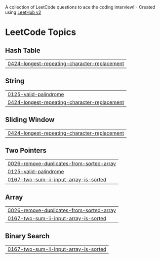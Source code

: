 A collection of LeetCode questions to ace the coding interview! - Created using [LeetHub v2](https://github.com/arunbhardwaj/LeetHub-2.0)
<!---LeetCode Topics Start-->
# LeetCode Topics
## Hash Table
|  |
| ------- |
| [0424-longest-repeating-character-replacement](https://github.com/Gopalam-Sudheer/DSA_Tracker/tree/master/0424-longest-repeating-character-replacement) |
## String
|  |
| ------- |
| [0125-valid-palindrome](https://github.com/Gopalam-Sudheer/DSA_Tracker/tree/master/0125-valid-palindrome) |
| [0424-longest-repeating-character-replacement](https://github.com/Gopalam-Sudheer/DSA_Tracker/tree/master/0424-longest-repeating-character-replacement) |
## Sliding Window
|  |
| ------- |
| [0424-longest-repeating-character-replacement](https://github.com/Gopalam-Sudheer/DSA_Tracker/tree/master/0424-longest-repeating-character-replacement) |
## Two Pointers
|  |
| ------- |
| [0026-remove-duplicates-from-sorted-array](https://github.com/Gopalam-Sudheer/DSA_Tracker/tree/master/0026-remove-duplicates-from-sorted-array) |
| [0125-valid-palindrome](https://github.com/Gopalam-Sudheer/DSA_Tracker/tree/master/0125-valid-palindrome) |
| [0167-two-sum-ii-input-array-is-sorted](https://github.com/Gopalam-Sudheer/DSA_Tracker/tree/master/0167-two-sum-ii-input-array-is-sorted) |
## Array
|  |
| ------- |
| [0026-remove-duplicates-from-sorted-array](https://github.com/Gopalam-Sudheer/DSA_Tracker/tree/master/0026-remove-duplicates-from-sorted-array) |
| [0167-two-sum-ii-input-array-is-sorted](https://github.com/Gopalam-Sudheer/DSA_Tracker/tree/master/0167-two-sum-ii-input-array-is-sorted) |
## Binary Search
|  |
| ------- |
| [0167-two-sum-ii-input-array-is-sorted](https://github.com/Gopalam-Sudheer/DSA_Tracker/tree/master/0167-two-sum-ii-input-array-is-sorted) |
<!---LeetCode Topics End-->
